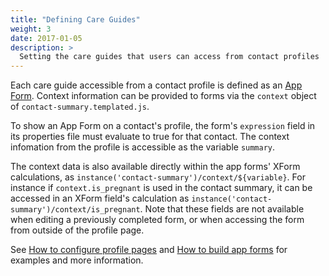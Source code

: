 ```yaml
---
title: "Defining Care Guides"
weight: 3
date: 2017-01-05
description: >
  Setting the care guides that users can access from contact profiles
---
```


Each care guide accessible from a contact profile is defined as an [App Form](). Context information can be provided to forms via the `context` object of `contact-summary.templated.js`.

To show an App Form on a contact's profile, the form's `expression` field in its properties file must evaluate to true for that contact. The context infomation from the profile is accessible as the variable `summary`.

The context data is also available directly within the app forms' XForm calculations, as `instance('contact-summary')/context/${variable}`. For instance if `context.is_pregnant` is used in the contact summary, it can be accessed in an XForm field's calculation as `instance('contact-summary')/context/is_pregnant`. Note that these fields are not available when editing a previously completed form, or when accessing the form from outside of the profile page.

See [How to configure profile pages]() and [How to build app forms]() for examples and more information. 